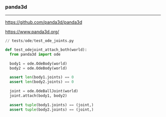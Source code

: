 ### panda3d
---
https://github.com/panda3d/panda3d

https://www.panda3d.org/

```py
// tests/ode/test_ode_joints.py

def test_odejoint_attach_both(world):
  from panda3d import ode
  
  body1 = ode.OdeBody(world)
  body2 = ode.OdeBody(world)
  
  assert len(body1.joints) == 0
  assert len(body2.joints) == 0
  
  joint = ode.OdeBallJoint(world)
  joint.attach(body1, body2)
  
  assert tuple(body1.joints) == (joint,)
  assert tuple(body2.joints) == (joint,)

```

```
```

```
```

